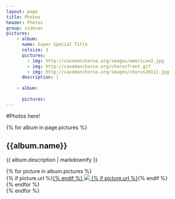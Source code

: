 ```yaml
---
layout: page
title: Photos
header: Photos
group: sidenav
pictures:
    - album:
      name: Super Special Title
      colsize: 3
      pictures:
        - img: http://cavemanchorus.org/images/american2.jpg
        - img: http://cavemanchorus.org/chorusfront.gif
        - img: http://cavemanchorus.org/images/chorus2011z.jpg
      description: |
        
    - album:
      
      pictures:
---
```

#Photos here!


{% for album in page.pictures %}
## {{album.name}}
{{ album.description | markdownify }}
<div class="row">
  {% for picture in album.pictures %}
    <div class="span{{album.colsize}}">
      {% if picture.url %}<a href="{{picture.url}}">{% endif %}
      <img src="{{picture.img}}" />
      {% if picture.url %}</a>{% endif %}
    </div>
  {% endfor %}
</div>
{% endfor %}